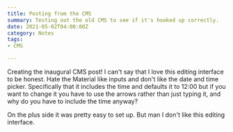 ```yaml
---
title: Posting from the CMS
summary: Testing out the old CMS to see if it's hooked up correctly.
date: 2021-05-02T04:00:00Z
category: Notes
tags:
- CMS

---
```

Creating the inaugural CMS post! I can't say that I love this editing interface to be honest. Hate the Material like inputs and don't like the date and time picker. Specifically that it includes the time and defaults it to 12:00 but if you want to change it you have to use the arrows rather than just typing it, and why do you have to include the time anyway?

On the plus side it was pretty easy to set up. But man I don't like this editing interface.